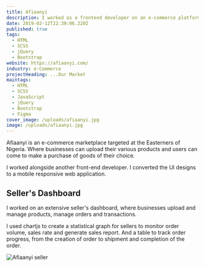 ```yaml
---
title: Afiaanyi
description: I worked as a frontend developer on an e-commerce platform
date: 2019-02-12T22:39:06.220Z
published: true
tags:
  - HTML
  - SCSS
  - jQuery
  - Bootstrap
website: https://afiaanyi.com/
industry: e-Commerce
projectHeading: ...Our Market
maintags:
  - HTML
  - SCSS
  - JavaScript
  - jQuery
  - Bootstrap
  - Figma
cover_image: /uploads/afiaanyi.jpg
image: /uploads/afiaanyi.jpg
---
```

Afiaanyi is an e-commerce marketplace targeted at the Easterners of Nigeria. Where businesses can upload their various products and users can come to make a purchase of goods of their choice.

I worked alongside another front-end developer. I converted the UI designs to a mobile responsive web application. 

## Seller's Dashboard

I worked on an extensive seller's dashboard, where businesses upload and manage products, manage orders and transactions.

I used chartjs to create a statistical graph for sellers to monitor order volume, sales rate and generate sales report. And a table to track order progress, from the creation of order to shipment and completion of the order.

![Afiaanyi seller](/uploads/afiaanyi-seller.jpg "Afiaanyi seller")